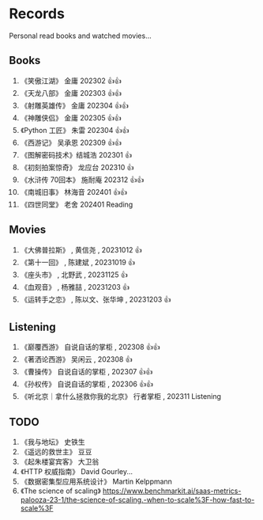 # Records

Personal read books and watched movies...

## Books

1. 《笑傲江湖》 金庸 202302 :+1::+1:
1. 《天龙八部》 金庸 202303 :+1::+1:
1. 《射雕英雄传》 金庸 202304 :+1::+1:
1. 《神雕侠侣》 金庸 202305 :+1::+1:
1. 《Python 工匠》 朱雷 202304 :+1::+1:
1. 《西游记》 吴承恩 202309 :+1::+1:
1. 《图解密码技术》结城浩 202301 :+1:
1. 《初刻拍案惊奇》 龙应台 202310 :+1:
1. 《水浒传 70回本》 施耐庵 202312 :+1::+1:
1. 《南城旧事》 林海音 202401 :+1::+1:
1. 《四世同堂》 老舍 202401 Reading

## Movies

1. 《大佛普拉斯》 , 黄信尧 , 20231012 :+1:
1. 《第十一回》 , 陈建斌 , 20231019 :+1:
1. 《座头市》 , 北野武 , 20231125 :+1:
1. 《血观音》 , 杨雅喆 , 20231203 :+1:
1. 《运转手之恋》 , 陈以文、张华坤 , 20231203 :+1:

## Listening

1. 《巅覆西游》 自说自话的掌柜 , 202308 :+1::+1:
1. 《著洒论西游》 吴闲云 , 202308 :+1:
1. 《曹操传》 自说自话的掌柜 , 202307 :+1::+1:
1. 《孙权传》 自说自话的掌柜 , 202306 :+1::+1:
1. 《听北京｜拿什么拯救你我的北京》 行者掌柜 , 202311 Listening

## TODO

1. 《我与地坛》 史铁生
1. 《遥远的救世主》 豆豆
1. 《起朱楼宴宾客》 大卫翁
1. 《HTTP 权威指南》 David Gourley...
1. 《数据密集型应用系统设计》 Martin Kelppmann
1. 《The science of scaling》 https://www.benchmarkit.ai/saas-metrics-palooza-23-1/the-science-of-scaling.-when-to-scale%3F-how-fast-to-scale%3F
